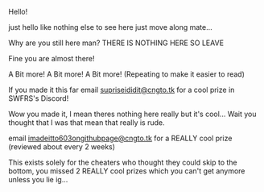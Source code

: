 Hello!


just hello like nothing else to see here just move along mate...

Why are you still here man? THERE IS NOTHING HERE SO LEAVE

































































































































































































Fine you are almost there!



































































































A Bit more!
A Bit more!
A Bit more!
(Repeating to make it easier to read)





























































































































































































































If you made it this far email supriseididit@cngto.tk for a cool prize in SWFRS's Discord!










































































Wow you made it, I mean theres nothing here really but it's cool...
Wait you thought that I was that mean that really is rude.

email imadeitto603ongithubpage@cngto.tk for a REALLY cool prize (reviewed about every 2 weeks)




































































































































































































This exists solely for the cheaters who thought they could skip to the bottom, you missed 2 REALLY cool prizes which you can't get anymore unless you lie ig...
